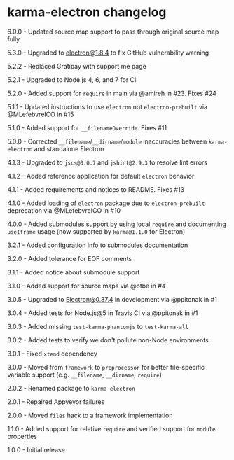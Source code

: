 # karma-electron changelog
6.0.0 - Updated source map support to pass through original source map fully

5.3.0 - Upgraded to electron@1.8.4 to fix GitHub vulnerability warning

5.2.2 - Replaced Gratipay with support me page

5.2.1 - Upgraded to Node.js 4, 6, and 7 for CI

5.2.0 - Added support for `require` in main via @amireh in #23. Fixes #24

5.1.1 - Updated instructions to use `electron` not `electron-prebuilt` via @MLefebvreICO in #15

5.1.0 - Added support for `__filenameOverride`. Fixes #11

5.0.0 - Corrected `__filename`/`__dirname`/`module` inaccuracies between `karma-electron` and standalone Electron

4.1.3 - Upgraded to `jscs@3.0.7` and `jshint@2.9.3` to resolve lint errors

4.1.2 - Added reference application for default `electron` behavior

4.1.1 - Added requirements and notices to README. Fixes #13

4.1.0 - Added loading of `electron` package due to `electron-prebuilt` deprecation via @MLefebvreICO in #10

4.0.0 - Added submodules support by using local `require` and documenting `useIframe` usage (now supported by `karma@1.1.0` for Electron)

3.2.1 - Added configuration info to submodules documentation

3.2.0 - Added tolerance for EOF comments

3.1.1 - Added notice about submodule support

3.1.0 - Added support for source maps via @otbe in #4

3.0.5 - Upgraded to Electron@0.37.4 in development via @ppitonak in #1

3.0.4 - Added tests for Node.js@5 in Travis CI via @ppitonak in #1

3.0.3 - Added missing `test-karma-phantomjs` to `test-karma-all`

3.0.2 - Added tests to verify we don't pollute non-Node environments

3.0.1 - Fixed `xtend` dependency

3.0.0 - Moved from `framework` to `preprocessor` for better file-specific variable support (e.g. `__filename`, `__dirname`, `require`)

2.0.2 - Renamed package to `karma-electron`

2.0.1 - Repaired Appveyor failures

2.0.0 - Moved `files` hack to a framework implementation

1.1.0 - Added support for relative `require` and verified support for `module` properties

1.0.0 - Initial release
